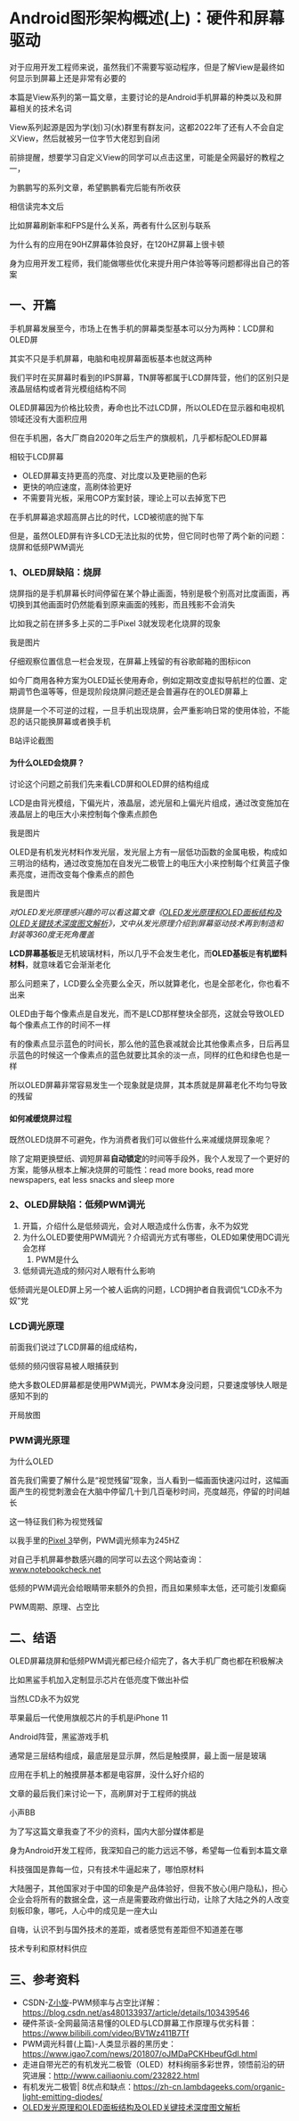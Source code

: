 # Android图形架构概述(上)：硬件和屏幕驱动

对于应用开发工程师来说，虽然我们不需要写驱动程序，但是了解View是最终如何显示到屏幕上还是非常有必要的

本篇是View系列的第一篇文章，主要讨论的是Android手机屏幕的种类以及和屏幕相关的技术名词

View系列起源是因为学(划)习(水)群里有群友问，这都2022年了还有人不会自定义View，然后就被另一位字节大佬怼到自闭

前排提醒，想要学习自定义View的同学可以点击这里，可能是全网最好的教程之一，

为鹏鹏写的系列文章，希望鹏鹏看完后能有所收获

相信读完本文后

比如屏幕刷新率和FPS是什么关系，两者有什么区别与联系

为什么有的应用在90HZ屏幕体验良好，在120HZ屏幕上很卡顿

身为应用开发工程师，我们能做哪些优化来提升用户体验等等问题都得出自己的答案

## 一、开篇

手机屏幕发展至今，市场上在售手机的屏幕类型基本可以分为两种：LCD屏和OLED屏

其实不只是手机屏幕，电脑和电视屏幕面板基本也就这两种

我们平时在买屏幕时看到的IPS屏幕，TN屏等都属于LCD屏阵营，他们的区别只是液晶层结构或者背光模组结构不同

OLED屏幕因为价格比较贵，寿命也比不过LCD屏，所以OLED在显示器和电视机领域还没有大面积应用

但在手机圈，各大厂商自2020年之后生产的旗舰机，几乎都标配OLED屏幕

相较于LCD屏幕

- OLED屏幕支持更高的亮度、对比度以及更艳丽的色彩
- 更快的响应速度，高刷体验更好
- 不需要背光板，采用COP方案封装，理论上可以去掉宽下巴

在手机屏幕追求超高屏占比的时代，LCD被彻底的抛下车

但是，虽然OLED屏有许多LCD无法比拟的优势，但它同时也带了两个新的问题：烧屏和低频PWM调光

### 1、OLED屏缺陷：烧屏

烧屏指的是手机屏幕长时间停留在某个静止画面，特别是极个别高对比度画面，再切换到其他画面时仍然能看到原来画面的残影，而且残影不会消失

比如我之前在拼多多上买的二手Pixel 3就发现老化烧屏的现象

我是图片

仔细观察位置信息一栏会发现，在屏幕上残留的有谷歌邮箱的图标icon

如今厂商用各种方案为OLED延长使用寿命，例如定期改变虚拟导航栏的位置、定期调节色温等等，但是现阶段烧屏问题还是会普遍存在的OLED屏幕上

烧屏是一个不可逆的过程，一旦手机出现烧屏，会严重影响日常的使用体验，不能忍的话只能换屏幕或者换手机

B站评论截图

#### **为什么OLED会烧屏？**

讨论这个问题之前我们先来看LCD屏和OLED屏的结构组成

LCD是由背光模组，下偏光片，液晶层，滤光层和上偏光片组成，通过改变施加在液晶层上的电压大小来控制每个像素点颜色

我是图片

OLED是有机发光材料作发光层，发光层上方有一层低功函数的金属电极，构成如三明治的结构，通过改变施加在自发光二极管上的电压大小来控制每个红黄蓝子像素亮度，进而改变每个像素点的颜色

我是图片

*对OLED发光原理感兴趣的可以看这篇文章《[OLED发光原理和OLED面板结构及OLED关键技术深度图文解析](http://www.51touch.com/technology/touchpanel/201808/28-51282.html)》，文中从发光原理介绍到屏幕驱动技术再到制造和封装等360度无死角覆盖*

**LCD屏幕基板**是无机玻璃材料，所以几乎不会发生老化，而**OLED基板**是**有机塑料材料**，就意味着它会渐渐老化

那么问题来了，LCD要么全亮要么全灭，所以就算老化，也是全部老化，你也看不出来

OLED由于每个像素点是自发光，而不是LCD那样整块全部亮，这就会导致OLED每个像素点工作的时间不一样

有的像素点显示蓝色的时间长，那么他的蓝色衰减就会比其他像素点多，日后再显示蓝色的时候这一个像素点的蓝色就要比其余的淡一点，同样的红色和绿色也是一样

所以OLED屏幕非常容易发生一个现象就是烧屏，其本质就是屏幕老化不均匀导致的残留

#### **如何减缓烧屏过程**

既然OLED烧屏不可避免，作为消费者我们可以做些什么来减缓烧屏现象呢？

除了定期更换壁纸、调短屏幕**自动锁定**的时间等手段外，我个人发现了一个更好的方案，能够从根本上解决烧屏的可能性：read more books, read more newspapers, eat less snacks and sleep more

### 2、OLED屏缺陷：低频PWM调光

1. 开篇，介绍什么是低频调光，会对人眼造成什么伤害，永不为奴党
2. 为什么OLED要使用PWM调光？介绍调光方式有哪些，OLED如果使用DC调光会怎样
   1. PWM是什么
3. 低频调光造成的频闪对人眼有什么影响

低频调光是OLED屏上另一个被人诟病的问题，LCD拥护者自我调侃“LCD永不为奴”党

### LCD调光原理

前面我们说过了LCD屏幕的组成结构，

低频的频闪很容易被人眼捕获到

绝大多数OLED屏幕都是使用PWM调光，PWM本身没问题，只要速度够快人眼是感知不到的

开局放图

### PWM调光原理

为什么OLED

首先我们需要了解什么是“视觉残留”现象，当人看到一幅画面快速闪过时，这幅画面产生的视觉刺激会在大脑中停留几十到几百毫秒时间，亮度越亮，停留的时间越长

这一特征我们称为视觉残留

以我手里的[Pixel 3](https://www.notebookcheck.net/Google-Pixel-3-Smartphone-Review.366326.0.html#toc-9)举例，PWM调光频率为245HZ

对自己手机屏幕参数感兴趣的同学可以去这个网站查询：www.notebookcheck.net

低频的PWM调光会给眼睛带来额外的负担，而且如果频率太低，还可能引发癫痫

PWM周期、原理、占空比

## 二、结语

OLED屏幕烧屏和低频PWM调光都已经介绍完了，各大手机厂商也都在积极解决

比如黑鲨手机加入定制显示芯片在低亮度下做出补偿

当然LCD永不为奴党

苹果最后一代使用旗舰芯片的手机是iPhone 11

Android阵营，黑鲨游戏手机

通常是三层结构组成，最底层是显示屏，然后是触摸屏，最上面一层是玻璃

应用在手机上的触摸屏基本都是电容屏，没什么好介绍的

文章的最后我们来讨论一下，高刷屏对于工程师的挑战

小声BB

为了写这篇文章我查了不少的资料，国内大部分媒体都是

身为Android开发工程师，我深知自己的能力远远不够，希望每一位看到本篇文章

科技强国是靠每一位，只有技术牛逼起来了，哪怕原材料

大陆圈子，其他国家对于中国的印象是产品体验好，但我不放心(用户隐私)，担心企业会将所有的数据全盘，这一点是需要政府做出行动，让除了大陆之外的人改变刻板印象，哪吒，人心中的成见是一座大山

自嗨，认识不到与国外技术的差距，或者感觉有差距但不知道差在哪

技术专利和原材料供应

## 三、参考资料

- CSDN-[Z小旋](https://blog.csdn.net/as480133937)-PWM频率与占空比详解：https://blog.csdn.net/as480133937/article/details/103439546
- 硬件茶谈-全网最简洁易懂的OLED与LCD屏幕工作原理与优劣科普：https://www.bilibili.com/video/BV1Wz411B7Tf
- PWM调光科普(上篇)-人类显示器的黑历史：https://www.igao7.com/news/201807/oJMDaPCKHbeufGdI.html
- 走进自带光芒的有机发光二极管（OLED）材料绚丽多彩世界，领悟前沿的研究进展：http://www.cailiaoniu.com/232822.html
- 有机发光二极管| 8优点和缺点：https://zh-cn.lambdageeks.com/organic-light-emitting-diodes/
- [OLED发光原理和OLED面板结构及OLED关键技术深度图文解析](http://www.51touch.com/technology/touchpanel/201808/28-51282.html)